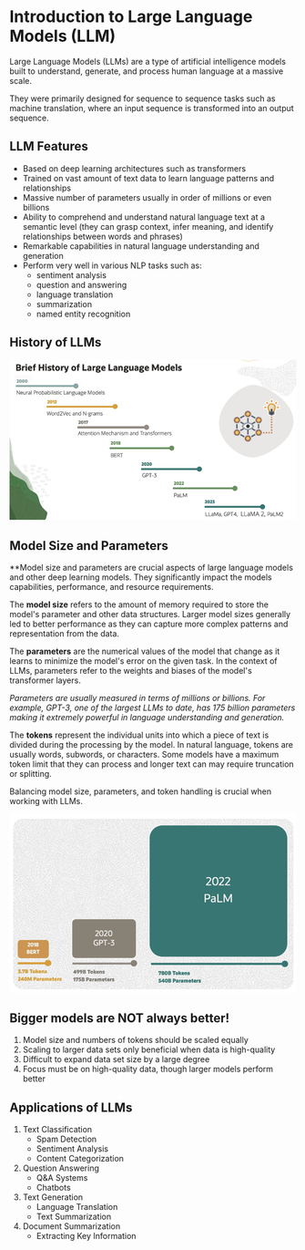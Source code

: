 # Introduction to Large Language Models (LLM)

Large Language Models (LLMs) are a type of artificial intelligence models built to understand, generate, and process human language at a massive scale. 

They were primarily designed for sequence to sequence tasks such as machine translation, where an input sequence is transformed into an output sequence.

## LLM Features

- Based on deep learning architectures such as transformers
- Trained on vast amount of text data to learn language patterns and relationships
- Massive number of parameters usually in order of millions or even billions
- Ability to comprehend and understand natural language text at a semantic level (they can grasp context, infer meaning, and identify relationships between words and phrases)
- Remarkable capabilities in natural language understanding and generation
- Perform very well in various NLP tasks such as:
    - sentiment analysis
    - question and answering
    - language translation
    - summarization
    - named entity recognition

## History of LLMs

![History of LLMs](../images/history_of_llms.png)

## Model Size and Parameters

**Model size and parameters are crucial aspects of large language models and other deep learning models. They significantly impact the models capabilities, performance, and resource requirements.

The **model size** refers to the amount of memory required to store the model's parameter and other data structures. Larger model sizes generally led to better performance as they can capture more complex patterns and representation from the data.

The **parameters** are the numerical values of the model that change as it learns to minimize the model's error on the given task. In the context of LLMs, parameters refer to the weights and biases of the model's transformer layers.

*Parameters are usually measured in terms of millions or billions. For example, GPT-3, one of the largest LLMs to date, has 175 billion parameters making it extremely powerful in language understanding and generation.*

The **tokens** represent the individual units into which a piece of text is divided during the processing by the model. In natural language, tokens are usually words, subwords, or characters. Some models have a maximum token limit that they can process and longer text can may require truncation or splitting. 

Balancing model size, parameters, and token handling is crucial when working with LLMs. 

![LLMs](../images/llms.png)

## Bigger models are NOT always better!

1. Model size and numbers of tokens should be scaled equally
2. Scaling to larger data sets only beneficial when data is high-quality
3. Difficult to expand data set size by a large degree
4. Focus must be on high-quality data, though larger models perform better

## Applications of LLMs

1. Text Classification
    - Spam Detection
    - Sentiment Analysis
    - Content Categorization
2. Question Answering
    - Q&A Systems
    - Chatbots
3. Text Generation
    - Language Translation
    - Text Summarization
4. Document Summarization
    - Extracting Key Information


